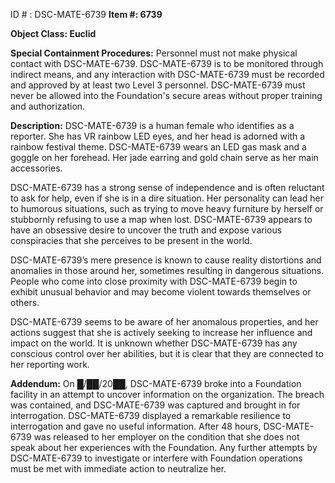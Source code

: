 ID # : DSC-MATE-6739
**Item #: 6739**

**Object Class: Euclid**

**Special Containment Procedures:** Personnel must not make physical contact with DSC-MATE-6739. DSC-MATE-6739 is to be monitored through indirect means, and any interaction with DSC-MATE-6739 must be recorded and approved by at least two Level 3 personnel. DSC-MATE-6739 must never be allowed into the Foundation's secure areas without proper training and authorization.

**Description:** DSC-MATE-6739 is a human female who identifies as a reporter. She has VR rainbow LED eyes, and her head is adorned with a rainbow festival theme. DSC-MATE-6739 wears an LED gas mask and a goggle on her forehead. Her jade earring and gold chain serve as her main accessories.

DSC-MATE-6739 has a strong sense of independence and is often reluctant to ask for help, even if she is in a dire situation. Her personality can lead her to humorous situations, such as trying to move heavy furniture by herself or stubbornly refusing to use a map when lost. DSC-MATE-6739 appears to have an obsessive desire to uncover the truth and expose various conspiracies that she perceives to be present in the world.

DSC-MATE-6739’s mere presence is known to cause reality distortions and anomalies in those around her, sometimes resulting in dangerous situations. People who come into close proximity with DSC-MATE-6739 begin to exhibit unusual behavior and may become violent towards themselves or others. 

DSC-MATE-6739 seems to be aware of her anomalous properties, and her actions suggest that she is actively seeking to increase her influence and impact on the world. It is unknown whether DSC-MATE-6739 has any conscious control over her abilities, but it is clear that they are connected to her reporting work.

**Addendum:** On █/██/20██, DSC-MATE-6739 broke into a Foundation facility in an attempt to uncover information on the organization. The breach was contained, and DSC-MATE-6739 was captured and brought in for interrogation. DSC-MATE-6739 displayed a remarkable resilience to interrogation and gave no useful information. After 48 hours, DSC-MATE-6739 was released to her employer on the condition that she does not speak about her experiences with the Foundation. Any further attempts by DSC-MATE-6739 to investigate or interfere with Foundation operations must be met with immediate action to neutralize her.